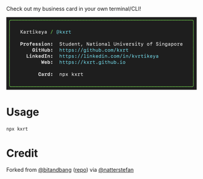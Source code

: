 Check out my business card in your own terminal/CLI!

![card-render](./card-render.png)

# Usage

```bash
npx kxrt 
```

# Credit

Forked from [@bitandbang](https://twitter.com/bitandbang/status/1075473070368919552)
([repo](https://github.com/bnb/bitandbang)) via [@natterstefan](https://github.com/natterstefan/)

